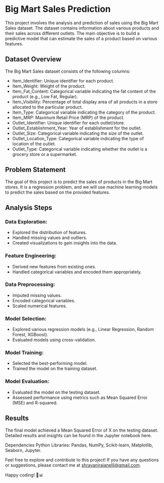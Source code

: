 # Big Mart Sales Prediction
This project involves the analysis and prediction of sales using the Big Mart Sales dataset. The dataset contains information about various products and their sales across different outlets. The main objective is to build a predictive model that can estimate the sales of a product based on various features.

## Dataset Overview
The Big Mart Sales dataset consists of the following columns:

* Item_Identifier: Unique identifier for each product.
* Item_Weight: Weight of the product.
* Item_Fat_Content: Categorical variable indicating the fat content of the product (e.g., Low Fat, Regular).
* Item_Visibility: Percentage of total display area of all products in a store allocated to the particular product.
* Item_Type: Categorical variable indicating the category of the product.
* Item_MRP: Maximum Retail Price (MRP) of the product.
* Outlet_Identifier: Unique identifier for each outlet/store.
* Outlet_Establishment_Year: Year of establishment for the outlet.
* Outlet_Size: Categorical variable indicating the size of the outlet.
* Outlet_Location_Type: Categorical variable indicating the type of location of the outlet.
* Outlet_Type: Categorical variable indicating whether the outlet is a grocery store or a supermarket.
  
## Problem Statement
The goal of this project is to predict the sales of products in the Big Mart stores. It is a regression problem, and we will use machine learning models to predict the sales based on the provided features.

## Analysis Steps
### Data Exploration:
* Explored the distribution of features.
* Handled missing values and outliers.
* Created visualizations to gain insights into the data.
### Feature Engineering:
* Derived new features from existing ones.
* Handled categorical variables and encoded them appropriately.
### Data Preprocessing:
* Imputed missing values.
* Encoded categorical variables.
* Scaled numerical features.
### Model Selection:
* Explored various regression models (e.g., Linear Regression, Random Forest, XGBoost).
* Evaluated models using cross-validation.
### Model Training:
* Selected the best-performing model.
* Trained the model on the training dataset.
### Model Evaluation:
* Evaluated the model on the testing dataset.
* Assessed performance using metrics such as Mean Squared Error (MSE) and R-squared.
## Results
The final model achieved a Mean Squared Error of X on the testing dataset. Detailed results and insights can be found in the Jupyter notebook here.

Dependencies
Python 
Libraries: Pandas, NumPy, Scikit-learn, Matplotlib, Seaborn, Jupyter.

Feel free to explore and contribute to this project! If you have any questions or suggestions, please contact me at shravanirajanelli@gmail.com.

Happy coding! 🛒📊
